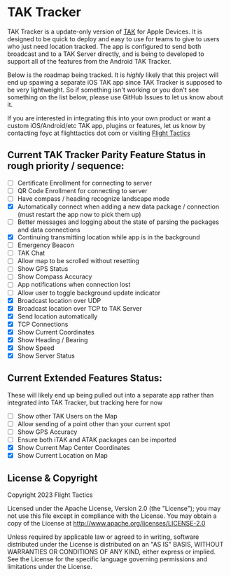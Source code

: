 #  TAK Tracker

TAK Tracker is a update-only version of [TAK](https://www.tak.gov) for Apple Devices. It is designed to be quick to deploy and easy to use for teams to give to users who just need location tracked. The app is configured to send both broadcast and to a TAK Server directly, and is being to developed to support all of the features from the Android TAK Tracker.

Below is the roadmap being tracked. It is _highly_ likely that this project will end up spawing a separate iOS TAK app since TAK Tracker is supposed to be very lightweight. So if something isn't working or you don't see something on the list below, please use GitHub Issues to let us know about it. 

If you are interested in integrating this into your own product or want a custom iOS/Android/etc TAK app, plugins or features, let us know by contacting foyc at flighttactics dot com or visiting [Flight Tactics](https://www.flighttactics.com)

## Current TAK Tracker Parity Feature Status in rough priority / sequence:

- [ ] Certificate Enrollment for connecting to server
- [ ] QR Code Enrollment for connecting to server
- [ ] Have compass / heading recognize landscape mode
- [X] Automatically connect when adding a new data package / connection (must restart the app now to pick them up)
- [ ] Better messages and logging about the state of parsing the packages and data connections
- [X] Continuing transmitting location while app is in the background
- [ ] Emergency Beacon
- [ ] TAK Chat
- [ ] Allow map to be scrolled without resetting
- [ ] Show GPS Status
- [ ] Show Compass Accuracy
- [ ] App notifications when connection lost
- [ ] Allow user to toggle background update indicator
- [x] Broadcast location over UDP
- [x] Broadcast location over TCP to TAK Server
- [x] Send location automatically
- [x] TCP Connections
- [x] Show Current Coordinates
- [x] Show Heading / Bearing
- [x] Show Speed
- [x] Show Server Status

## Current Extended Features Status:

These will likely end up being pulled out into a separate app rather than integrated into TAK Tracker, but tracking here for now

- [ ] Show other TAK Users on the Map
- [ ] Allow sending of a point other than your current spot
- [ ] Show GPS Accuracy
- [ ] Ensure both iTAK and ATAK packages can be imported
- [X] Show Current Map Center Coordinates
- [x] Show Current Location on Map

## License & Copyright

Copyright 2023 Flight Tactics

Licensed under the Apache License, Version 2.0 (the "License"); you may not use this file except in compliance with the License. You may obtain a copy of the License at http://www.apache.org/licenses/LICENSE-2.0

Unless required by applicable law or agreed to in writing, software distributed under the License is distributed on an "AS IS" BASIS, WITHOUT WARRANTIES OR CONDITIONS OF ANY KIND, either express or implied. See the License for the specific language governing permissions and limitations under the License.
